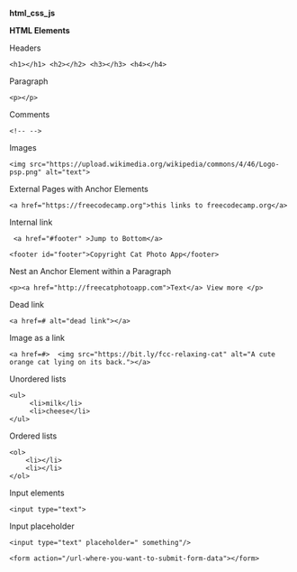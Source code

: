 **html_css_js** 

**HTML Elements**

Headers

```
<h1></h1> <h2></h2> <h3></h3> <h4></h4>
```

Paragraph

```
<p></p>
```

Comments

```
<!-- -->
```

Images

```
<img src="https://upload.wikimedia.org/wikipedia/commons/4/46/Logo-psp.png" alt="text">
```

External Pages with Anchor Elements

```
<a href="https://freecodecamp.org">this links to freecodecamp.org</a>
```

Internal link

```
 <a href="#footer" >Jump to Bottom</a> 
```
```
<footer id="footer">Copyright Cat Photo App</footer>
```

Nest an Anchor Element within a Paragraph

```
<p><a href="http://freecatphotoapp.com">Text</a> View more </p>
```

Dead link

```
<a href=# alt="dead link"></a>
```

Image as a link

``` 
<a href=#>  <img src="https://bit.ly/fcc-relaxing-cat" alt="A cute orange cat lying on its back."></a>
```

Unordered lists

``` 
<ul>
     <li>milk</li>
     <li>cheese</li>
</ul> 
```
Ordered lists
```
<ol>
    <li></li>
    <li></li>
</ol>
```
Input elements
```
<input type="text">
```
Input placeholder
```
<input type="text" placeholder=" something"/>
```

```
<form action="/url-where-you-want-to-submit-form-data"></form>
```